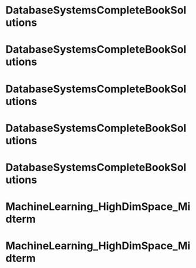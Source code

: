 # DatabaseSystemsCompleteBookSolutions
# DatabaseSystemsCompleteBookSolutions
# DatabaseSystemsCompleteBookSolutions
# DatabaseSystemsCompleteBookSolutions
# DatabaseSystemsCompleteBookSolutions
# MachineLearning_HighDimSpace_Midterm
# MachineLearning_HighDimSpace_Midterm

